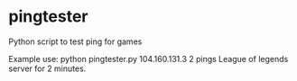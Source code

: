 # pingtester
Python script to test ping for games

Example use:
python pingtester.py 104.160.131.3 2
pings League of legends server for 2 minutes.
